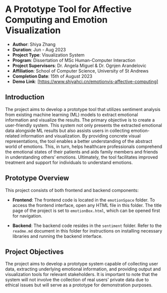 # A Prototype Tool for Affective Computing and Emotion Visualization 
- **Author**: Shiya Zhang
- **Duration**: Jun - Aug 2023
- **Project Type**: Visualization System
- **Program**: Dissertation of MSc Human-Computer Interaction
- **Project Supervisors**: Dr. Angela Miguel & Dr. Ognjen Arandelovic
- **Affiliation**: School of Computer Science, University of St Andrews
- **Completion Date**: 15th of August 2023
- **Demo Link**: [https://www.shiyahci.cn/emotionvis-affective-computing]

## Introduction

The project aims to develop a prototype tool that utilizes sentiment analysis from existing machine learning (ML) models to extract emotional information and visualize the results. The primary objective is to create a user-friendly system. This system not only presents the extracted emotional data alongside ML results but also assists users in collecting emotion-related information and visualization. By providing concrete visual representations, the tool enables a better understanding of the abstract world of emotions. This, in turn, helps healthcare professionals comprehend the emotional states of their patients and aids family members and friends in understanding others’ emotions. Ultimately, the tool facilitates improved treatment and support for individuals to understand emotions.

## Prototype Overview

This project consists of both frontend and backend components:

- **Frontend**: The frontend code is located in the `emotionSpace` folder. To access the frontend interface, open any HTML file in this folder. The title page of the project is set to `emotionBox.html`, which can be opened first for navigation.

- **Backend**: The backend code resides in the `sentiment` folder. Refer to the `readme.md` document in this folder for instructions on installing necessary libraries and running the backend interface.


## Project Objectives

The project aims to develop a prototype system capable of collecting user data, extracting underlying emotional information, and providing output and visualization tools for relevant stakeholders. It is important to note that the system will not involve the collection of real users' private data due to ethical issues but will serve as a prototype for demonstration purposes.

